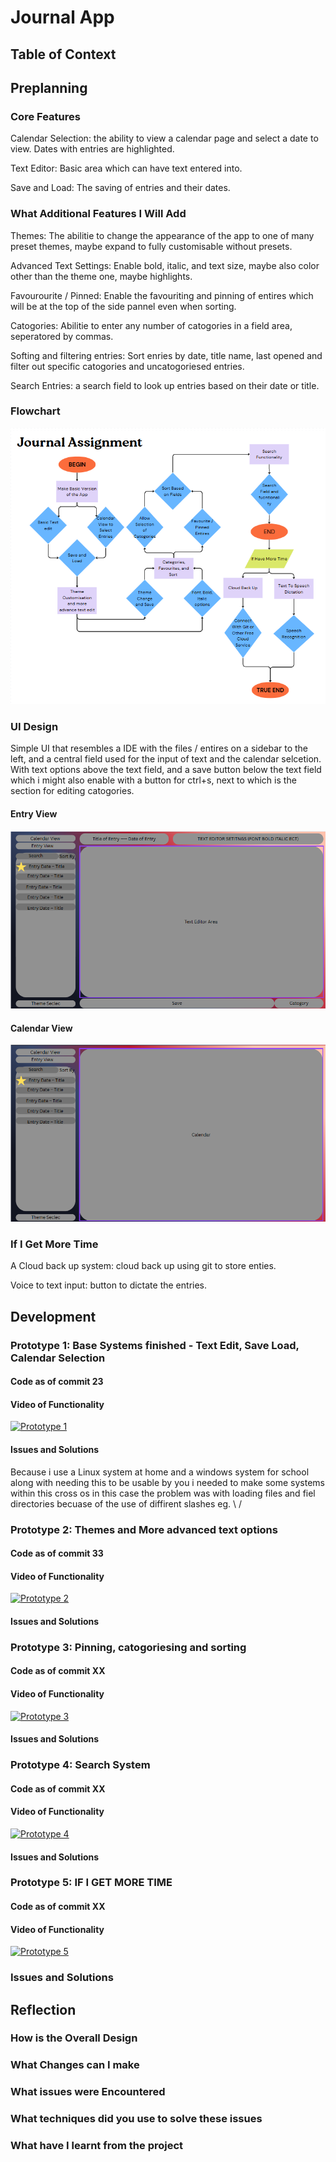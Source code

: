 # Journal App

## Table of Context

## Preplanning

### Core Features

Calendar Selection: the ability to view a calendar page and select a date to view. Dates with entries are highlighted.

Text Editor: Basic area which can have text entered into.

Save and Load: The saving of entries and their dates.

### What Additional Features I Will Add

Themes: The abilitie to change the appearance of the app to one of many preset themes, maybe expand to fully customisable without presets.

Advanced Text Settings: Enable bold, italic, and text size, maybe also color other than the theme one, maybe highlights.

Favourourite / Pinned: Enable the favouriting and pinning of entires which will be at the top of the side pannel even when sorting.

Catogories: Abilitie to enter any number of catogories in a field area, seperatored by commas.

Softing and filtering entries: Sort enries by date, title name, last opened and filter out specific catogories and uncatogoriesed entries.

Search Entries: a search field to look up entries based on their date or title. 

### Flowchart

![screenshot](Flowchart.png)

### UI Design

Simple UI that resembles a IDE with the files / entires on a sidebar to the left, and a central field used for the input of text and the calendar selcetion. With text options above the text field, and a save button below the text field which i might also enable with a button for ctrl+s, next to which is the section for editing catogories.

#### Entry View

![screenshot](EntrieView.png)

#### Calendar View

![screenshot](CalendarView.png)

### If I Get More Time

A Cloud back up system: cloud back up using git to store enties.

Voice to text input: button to dictate the entries.

## Development

### Prototype 1: Base Systems finished - Text Edit, Save Load, Calendar Selection

#### Code as of commit 23

#### Video of Functionality

[![Prototype 1](https://img.youtube.com/vi/QhN-gVlsF-o/0.jpg)](https://www.youtube.com/watch?v=QhN-gVlsF-o)

#### Issues and Solutions

Because i use a Linux system at home and a windows system for school along with needing this to be usable by you i needed to make some systems within this cross os in this case the problem was with loading files and fiel directories becuase of the use of diffirent slashes eg. \ / 

### Prototype 2: Themes and More advanced text options

#### Code as of commit 33

#### Video of Functionality

[![Prototype 2](https://img.youtube.com/vi//0.jpg)](https://www.youtube.com/watch?v=)

#### Issues and Solutions

### Prototype 3: Pinning, catogoriesing and sorting

#### Code as of commit XX

#### Video of Functionality

[![Prototype 3](https://img.youtube.com/vi//0.jpg)](https://www.youtube.com/watch?v=)

#### Issues and Solutions

### Prototype 4: Search System

#### Code as of commit XX 

#### Video of Functionality

[![Prototype 4](https://img.youtube.com/vi//0.jpg)](https://www.youtube.com/watch?v=)

#### Issues and Solutions

### Prototype 5: IF I GET MORE TIME

#### Code as of commit XX

#### Video of Functionality

[![Prototype 5](https://img.youtube.com/vi//0.jpg)](https://www.youtube.com/watch?v=)

### Issues and Solutions

## Reflection

### How is the Overall Design

### What Changes can I make

### What issues were Encountered

### What techniques did you use to solve these issues

### What have I learnt from the project
